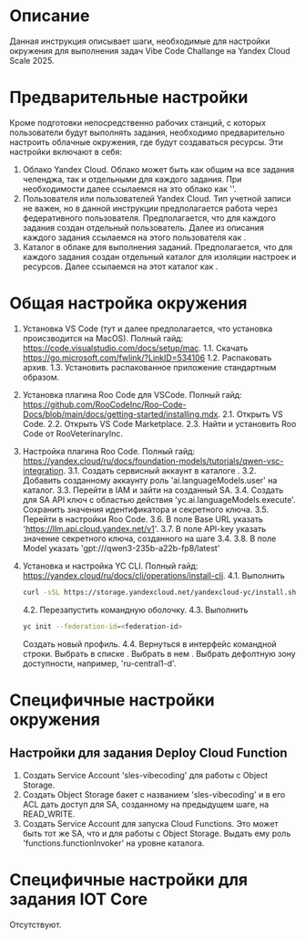 # Описание

Данная инструкция описывает шаги, необходимые для настройки окружения для выполнения задач Vibe Code Challange на Yandex Cloud Scale 2025.

# Предварительные настройки

Кроме подготовки непосредственно рабочих станций, с которых пользователи будут выполнять задания, необходимо предварительно настроить облачные окружения, где будут создаваться ресурсы. Эти настройки включают в себя:
1. Облако Yandex Cloud. Облако может быть как общим на все задания челенджа, так и отдельными для каждого задания. При необходимости далее ссылаемся на это облако как '<cloud-id>'.
2. Пользователя или пользователей Yandex Cloud. Тип учетной записи не важен, но в данной инструкции предполагается работа через федеративного пользователя. Предполагается, что для каждого задания создан отдельный пользователь. Далее из описания каждого задания ссылаемся на этого пользователя как <user-account-id>.
3. Каталог в облаке для выполнения заданий. Предполагается, что для каждого задания создан отдельный каталог для изоляции настроек и ресурсов. Далее ссылаемся на этот каталог как <folder-id>.

# Общая настройка окружения

1. Установка VS Code (тут и далее предполагается, что установка происзводится на MacOS). Полный гайд: https://code.visualstudio.com/docs/setup/mac.
    1.1. Скачать https://go.microsoft.com/fwlink/?LinkID=534106
    1.2. Распаковать архив.
    1.3. Установить распакованное приложение стандартным образом.
2. Установка плагина Roo Code для VSCode. Полный гайд: https://github.com/RooCodeInc/Roo-Code-Docs/blob/main/docs/getting-started/installing.mdx.
    2.1. Открыть VS Code.
    2.2. Открыть VS Code Marketplace.
    2.3. Найти и установить Roo Code от RooVeterinaryInc.
3. Настройка плагина Roo Code. Полный гайд: https://yandex.cloud/ru/docs/foundation-models/tutorials/qwen-vsc-integration.
    3.1. Создать сервисный аккаунт в каталоге <folder-id>.
    3.2. Добавить созданному аккаунту роль 'ai.languageModels.user' на каталог.
    3.3. Перейти в IAM и зайти на созданный SA.
    3.4. Создать для SA API ключ с областью действия 'yc.ai.languageModels.execute'. Сохранить значения идентификатора и секретного ключа.
    3.5. Перейти в настройки Roo Code.
    3.6. В поле Base URL указать 'https://llm.api.cloud.yandex.net/v1'.
    3.7. В поле API-key указать значение секретного ключа, созданного на шаге 3.4.
    3.8. В поле Model указать 'gpt://<folder-id>/qwen3-235b-a22b-fp8/latest'
4. Установка и настройка YC CLI. Полный гайд: https://yandex.cloud/ru/docs/cli/operations/install-cli.
    4.1. Выполнить
    ```bash
    curl -sSL https://storage.yandexcloud.net/yandexcloud-yc/install.sh | bash
    ```

    4.2. Перезапустить командную оболочку.
    4.3. Выполнить
    ```bash
    yc init --federation-id=<federation-id>
    ```

    Создать новый профиль.
    4.4. Вернуться в интерфейс командной строки. Выбрать в списке <cloud-id>. Выбрать в нем <folder-id>. Выбрать дефолтную зону доступности, например, 'ru-central1-d'.

# Специфичные настройки окружения

## Настройки для задания Deploy Cloud Function
1. Создать Service Account 'sles-vibecoding' для работы с Object Storage.
2. Создать Object Storage бакет с названием 'sles-vibecoding' и в его ACL дать доступ для SA, созданному на предыдущем шаге, на READ_WRITE.
3. Создать Service Account для запуска Cloud Functions. Это может быть тот же SA, что и для работы с Object Storage. Выдать ему роль 'functions.functionInvoker' на уровне каталога.

# Специфичные настройки для задания IOT Core

Отсутствуют.